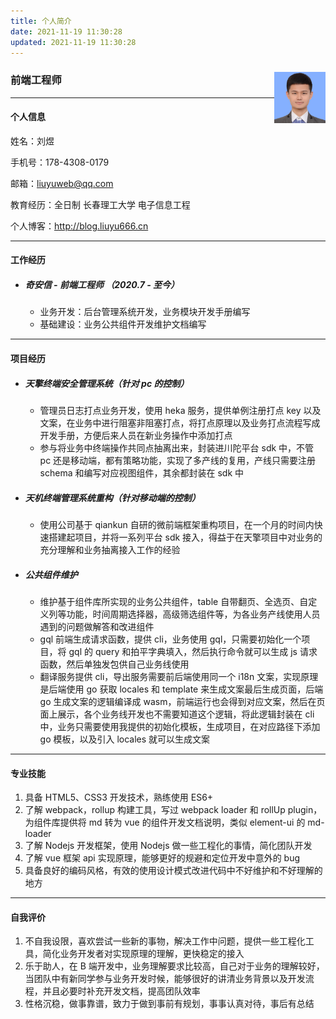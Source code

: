```yaml
---
title: 个人简介
date: 2021-11-19 11:30:28
updated: 2021-11-19 11:30:28
---
```


### 前端工程师 <img src="https://raw.githubusercontent.com/liuyu666/md-img/master/liuyu.png" alt="20" style="zoom: 8%;float:right" />

---

#### 个人信息

姓名：刘煜

手机号：178-4308-0179

邮箱：liuyuweb@qq.com

教育经历：全日制 长春理工大学 电子信息工程

个人博客：<http://blog.liuyu666.cn>

---

#### 工作经历

- ##### 奇安信 - 前端工程师 （2020.7 - 至今）

  - 业务开发：后台管理系统开发，业务模块开发手册编写
  - 基础建设：业务公共组件开发维护文档编写

---

#### 项目经历

- ##### 天擎终端安全管理系统（针对 pc 的控制）

  - 管理员日志打点业务开发，使用 heka 服务，提供单例注册打点 key 以及文案，在业务中进行阻塞非阻塞打点，将打点原理以及业务打点流程写成开发手册，方便后来人员在新业务操作中添加打点
  - 参与将业务中终端操作共同点抽离出来，封装进川陀平台 sdk 中，不管 pc 还是移动端，都有策略功能，实现了多产线的复用，产线只需要注册 schema 和编写对应视图组件，其余都封装在 sdk 中

- ##### 天机终端管理系统重构（针对移动端的控制）

  - 使用公司基于 qiankun 自研的微前端框架重构项目，在一个月的时间内快速搭建起项目，并将一系列平台 sdk 接入，得益于在天擎项目中对业务的充分理解和业务抽离接入工作的经验

- ##### 公共组件维护

  - 维护基于组件库所实现的业务公共组件，table 自带翻页、全选页、自定义列等功能，时间周期选择器，高级筛选组件等，为各业务产线使用人员遇到的问题做解答和改进组件
  - gql 前端生成请求函数，提供 cli，业务使用 gql，只需要初始化一个项目，将 gql 的 query 和拍平字典填入，然后执行命令就可以生成 js 请求函数，然后单独发包供自己业务线使用
  - 翻译服务提供 cli，导出服务需要前后端使用同一个 i18n 文案，实现原理是后端使用 go 获取 locales 和 template 来生成文案最后生成页面，后端 go 生成文案的逻辑编译成 wasm，前端运行也会得到对应文案，然后在页面上展示，各个业务线开发也不需要知道这个逻辑，将此逻辑封装在 cli 中，业务只需要使用我提供的初始化模板，生成项目，在对应路径下添加 go 模板，以及引入 locales 就可以生成文案

---

#### 专业技能

1. 具备 HTML5、CSS3 开发技术，熟练使用 ES6+
2. 了解 webpack，rollup 构建工具，写过 webpack loader 和 rollUp plugin，为组件库提供将 md 转为 vue 的组件开发文档说明，类似 element-ui 的 md-loader
3. 了解 Nodejs 开发框架，使用 Nodejs 做一些工程化的事情，简化团队开发
4. 了解 vue 框架 api 实现原理，能够更好的规避和定位开发中意外的 bug
5. 具备良好的编码风格，有效的使用设计模式改进代码中不好维护和不好理解的地方

---

#### 自我评价

1. 不自我设限，喜欢尝试一些新的事物，解决工作中问题，提供一些工程化工具，简化业务开发者对实现原理的理解，更快稳定的接入
2. 乐于助人，在 B 端开发中，业务理解要求比较高，自己对于业务的理解较好，当团队中有新同学参与业务开发时候，能够很好的讲清业务背景以及开发流程，并且必要时补充开发文档，提高团队效率
3. 性格沉稳，做事靠谱，致力于做到事前有规划，事事认真对待，事后有总结
